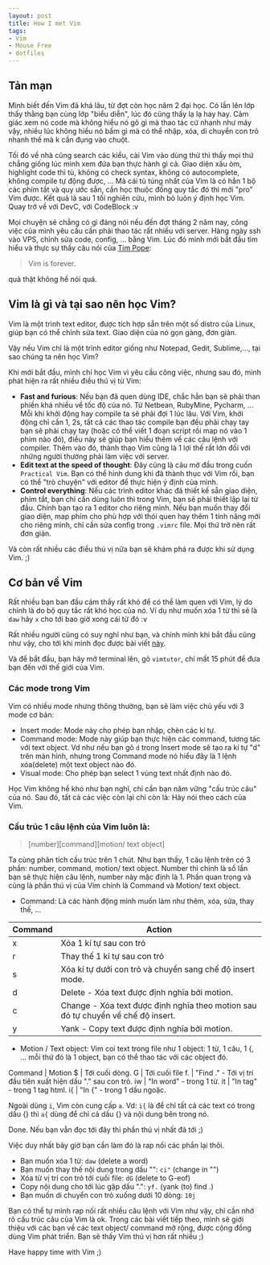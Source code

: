 ```yaml
---
layout: post
title: How I met Vim
tags:
- Vim
- Mouse Free
- dotfiles
---
```



## Tản mạn
Mình biết đến Vim đã khá lâu, từ đợt còn học năm 2 đại học. Có lần lên lớp thấy thằng bạn cùng lớp "biểu diễn", lúc đó cũng thấy lạ lạ hay hay. Cảm giác xem nó code mà không hiểu nó gõ gì mà thao tác cứ nhanh như máy vậy, nhiều lúc không hiểu nó bấm gì mà có thể nhập, xóa, di chuyển con trỏ nhanh thế mà k cần đụng vào chuột.

Tối đó về nhà cũng search các kiểu, cài Vim vào dùng thử thì thấy mọi thứ chẳng
giống lúc mình xem đứa bạn thực hành gì cả. Giao diện xấu òm, highlight code
thì tù, không có check syntax, không có autocomplete, không compile tự động
được, ... Mà cái tù túng nhất của Vim là có hẳn 1 bộ các phím tắt và quy ước
sẵn, cần học thuộc đống quy tắc đó thì mới "pro" Vim được. Kết quả là sau 1 tối
nghiên cứu, mình bỏ luôn ý định học Vim. Quay trở về với DevC, với CodeBlock :v

Mọi chuyện sẽ chẳng có gì đáng nói nếu đến đợt tháng 2 năm nay, công việc của
mình yêu cầu cần phải thao tác rất nhiều với server. Hàng ngày ssh vào VPS,
chỉnh sửa code, config, ... bằng Vim. Lúc đó mình mới bắt đầu tìm hiểu và thực
sự thấy câu nói của [Tim Pope](https://github.com/tpope):

> Vim is forever.

quả thật không hề nói quá.

## Vim là gì và tại sao nên học Vim?
Vim là một trình text editor, được tích hợp sẵn trên một số distro của Linux, giúp bạn có thể chỉnh sửa text. Giao diện của nó gọn
gàng, đơn giản.

Vậy nếu Vim chỉ là một trình editor giống như Notepad, Gedit, Sublime,..., tại
sao chúng ta nên học Vim?

Khi mới bắt đầu, mình chỉ học Vim vì yêu cầu công việc, nhưng sau đó, mình phát
hiện ra rất nhiều điều thú vị từ Vim:

* **Fast and furious**: Nếu bạn đã quen dùng IDE, chắc hẳn bạn sẽ phải than
    phiền khá nhiều về tốc độ của nó. Từ Netbean, RubyMine, Pycharm, ... Mỗi khi
    khởi động hay compile ta sẽ phải đợi 1 lúc lâu. Với Vim, khởi động chỉ cần 1, 2s, tất cả các thao tác compile bạn đều phải chạy tay bạn sẽ phải chạy tay (hoặc có thể viết 1 đoạn script rồi map nó vào 1 phím nào đó), điều này sẽ giúp bạn hiểu thêm về các câu lệnh với compiler. Thêm
    vào đó, thành thạo Vim cũng là 1 lợi thế rất lớn đối với những người thường
    phải làm việc với server.
* **Edit text at the speed of thought**: Đây cũng là câu mở đầu trong cuốn
    ```Practical Vim```. Bạn có thể hình dung khi đã thành thục với Vim rồi,
    bạn có thể "trò chuyện" với editor để thực hiện ý định của mình.
* **Control everything**: Nếu các trình editor khác đã thiết kế sẵn giao diện,
phím tắt, bạn chỉ cần dùng luôn thì trong Vim, bạn sẽ phải thiết lập lại từ đầu.
Chính bạn tạo ra 1 editor cho riêng mình. Nếu bạn muốn thay đổi giao diện, map
phím cho phù hợp với thói quen hay
thêm 1 tính năng mới cho riêng mình, chỉ cần
sửa config trong ```.vimrc``` file. Mọi thứ trở nên rất đơn giản.

Và còn rất nhiều các điều thú vị nữa bạn sẽ khám phá ra được khi sử dụng Vim. ;)

## Cơ bản về Vim
Rất nhiều bạn ban đầu cảm thấy rất khó để có thể làm quen với Vim, lý do chính
là do bộ quy tắc rất khó học của nó. Ví dụ như muốn xóa 1 từ thì sẽ là
```daw``` hãy ```x``` cho tới bao giờ xong cái từ đó :v

Rất nhiều người cũng có suy nghĩ như bạn, và chính mình khi bắt đầu cũng như
vậy, cho tới khi mình đọc được bài viết
[này](http://stackoverflow.com/questions/1218390/what-is-your-most-productive-shortcut-with-vim).

Và để bắt đầu, bạn hãy mở terminal lên, gõ `vimtutor`, chỉ mất 15 phút để đưa
bạn đến với thế giới của Vim.


### Các mode trong Vim

Vim có nhiều mode nhưng thông thường, bạn sẽ làm việc chủ yếu với 3 mode cơ bản:

* Insert mode: Mode này cho phép bạn nhập, chèn các kí tự.
* Command mode: Mode này giúp bạn thực hiện các command, tương tác với text
object. Vd như nếu bạn gõ `d` trong Insert mode sẽ tạo ra kí tự "d" trên màn hình, nhưng
trong Command mode nó hiểu đây là 1 lệnh xóa(delete) một text object nào đó.
* Visual mode: Cho phép bạn select 1 vùng text nhất định nào đó.


Học Vim không hề khó như bạn nghĩ, chỉ cần bạn năm vững "cấu trúc câu" của nó.
Sau đó, tất cả các việc còn lại chỉ còn là: Hãy nói theo cách của Vim.

### Cấu trúc 1 câu lệnh của Vim luôn là:

> [number][command][motion/ text object]

Ta cùng phân tích cấu trúc trên 1 chút. Như bạn thấy, 1 câu lệnh trên có 3 phần:
number, command, motion/ text object. Number thì chính là số lần bạn sẽ thực hiện
câu lệnh, number này mặc định là 1. Phần quan trọng và cũng là phần thú vị
của Vim chính là Command và Motion/ text object.

* Command: Là các hành động mình muốn làm như thêm, xóa, sửa, thay thế, ...

Command | Action
------------ | -------------
x | Xóa 1 kí tự sau con trỏ
r | Thay thế 1 kí tự sau con trỏ
s | Xóa kí tự dưới con trỏ và chuyển sang chế độ insert mode.
d | Delete - Xóa text được định nghĩa bởi motion.
c | Change - Xóa text được định nghĩa theo motion sau đó tự chuyển về chế độ insert.
y | Yank - Copy text được định nghĩa bởi motion.

* Motion / Text object: Vim coi text trong file như 1 object: 1 từ, 1 câu, 1 {,
... mỗi thứ đó là 1 object, bạn có thể thao tác với các object đó.

Command | Motion
$ | Tới cuối dòng.
G | Tới cuối file
f. | "Find ." - Tới vị trí đầu tiên xuất hiện dấu "." sau con trỏ.
iw | "In word" - trong 1 từ.
it | "In tag" - trong 1 tag html.
i{ | "In {" - trong 1 dấu ngoặc.

Ngoài dùng `i`, Vim còn cung cấp `a`. Vd: ```i{``` là để chỉ tất cả các text có
trong dấu {} thì ```a{``` dùng để chỉ cả dấu {} và nội dung bên trong nó.

Done. Nếu bạn vẫn đọc tới đây thì phần thú vị nhất đã tới ;)

Việc duy nhất bây giờ bạn cần làm đó là rap nối các phần lại thôi.

* Bạn muốn xóa 1 từ: ```daw``` (delete a word)
* Bạn muốn thay thế nội dung trong dấu "": ```ci"``` (change in "")
* Xóa từ vị trí con trỏ tới cuối file: ```dG``` (delete to G-eof)
* Copy nội dung cho tới lúc gặp dấu ".": `yf.` (yank (to) find .)
* Bạn muốn di chuyển con trỏ xuống dưới 10 dòng: `10j`

Bạn có thể tự mình rap nối rất nhiều câu lệnh với Vim như vậy, chỉ cần nhớ rõ
cấu trúc câu của Vim là ok.
Trong các bài viết tiếp theo, mình sẽ giới thiệu với các bạn về các text object/
command mở rộng, được cộng đồng dùng Vim phát triển. Bạn sẽ thấy Vim thú vị hơn
rất nhiều ;)

Have happy time with Vim ;)





